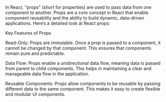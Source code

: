In React, "props" (short for properties) are used to pass data from one component to another. Props are a core concept in React that enable component reusability and the ability to build dynamic, data-driven applications. Here’s a detailed look at React props:

Key Features of Props

Read-Only: Props are immutable. Once a prop is passed to a component, it cannot be changed by that component. This ensures that components remain pure and predictable.

Data Flow: Props enable a unidirectional data flow, meaning data is passed from parent to child components. This helps in maintaining a clear and manageable data flow in the application.

Reusable Components: Props allow components to be reusable by passing different data to the same component. This makes it easy to create flexible and modular UI components.
